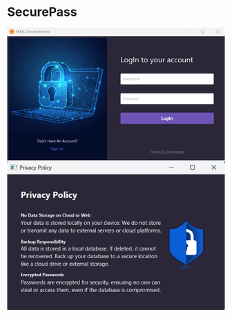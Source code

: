 # SecurePass
 
![screenshot](https://github.com/AntorPi314/SecurePass/blob/main/ss/s1.png)
![screenshot](https://github.com/AntorPi314/SecurePass/blob/main/ss/s2.png)
